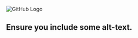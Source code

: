 ![GitHub Logo](https://avatars3.githubusercontent.com/u/5015905?s=460&v=4)
## Ensure you include some alt-text.
